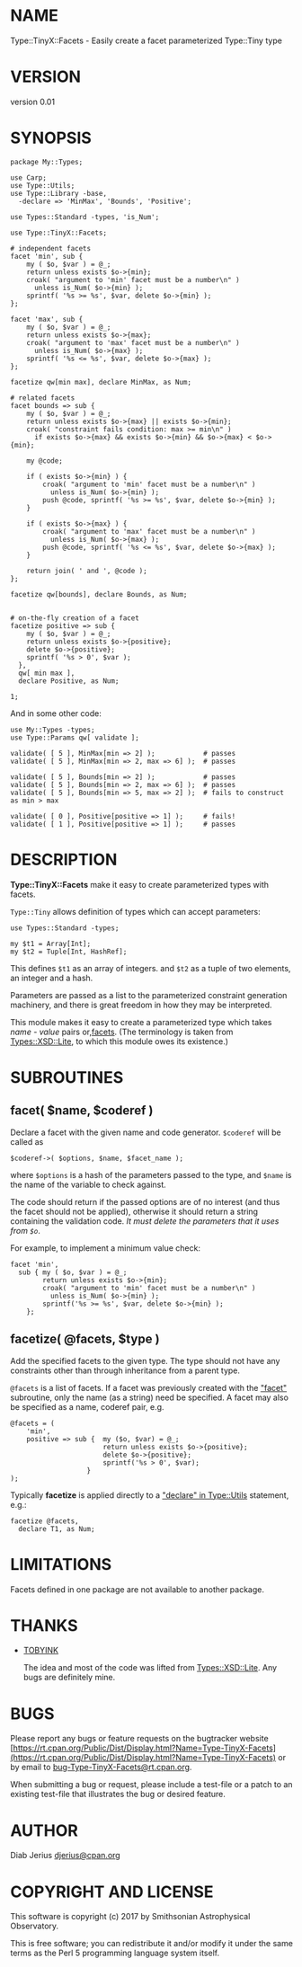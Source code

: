 # NAME

Type::TinyX::Facets - Easily create a facet parameterized Type::Tiny type

# VERSION

version 0.01

# SYNOPSIS

    package My::Types;
    
    use Carp;
    use Type::Utils;
    use Type::Library -base,
      -declare => 'MinMax', 'Bounds', 'Positive';
    
    use Types::Standard -types, 'is_Num';
    
    use Type::TinyX::Facets;
    
    # independent facets
    facet 'min', sub {
        my ( $o, $var ) = @_;
        return unless exists $o->{min};
        croak( "argument to 'min' facet must be a number\n" )
          unless is_Num( $o->{min} );
        sprintf( '%s >= %s', $var, delete $o->{min} );
    };
    
    facet 'max', sub {
        my ( $o, $var ) = @_;
        return unless exists $o->{max};
        croak( "argument to 'max' facet must be a number\n" )
          unless is_Num( $o->{max} );
        sprintf( '%s <= %s', $var, delete $o->{max} );
    };
    
    facetize qw[min max], declare MinMax, as Num;
    
    # related facets
    facet bounds => sub {
        my ( $o, $var ) = @_;
        return unless exists $o->{max} || exists $o->{min};
        croak( "constraint fails condition: max >= min\n" )
          if exists $o->{max} && exists $o->{min} && $o->{max} < $o->{min};
    
        my @code;
    
        if ( exists $o->{min} ) {
            croak( "argument to 'min' facet must be a number\n" )
              unless is_Num( $o->{min} );
            push @code, sprintf( '%s >= %s', $var, delete $o->{min} );
        }
    
        if ( exists $o->{max} ) {
            croak( "argument to 'max' facet must be a number\n" )
              unless is_Num( $o->{max} );
            push @code, sprintf( '%s <= %s', $var, delete $o->{max} );
        }
    
        return join( ' and ', @code );
    };
    
    facetize qw[bounds], declare Bounds, as Num;
    
    
    # on-the-fly creation of a facet
    facetize positive => sub {
        my ( $o, $var ) = @_;
        return unless exists $o->{positive};
        delete $o->{positive};
        sprintf( '%s > 0', $var );
      },
      qw[ min max ],
      declare Positive, as Num;
    
    1;

And in some other code:

    use My::Types -types;
    use Type::Params qw[ validate ];
    
    validate( [ 5 ], MinMax[min => 2] );            # passes
    validate( [ 5 ], MinMax[min => 2, max => 6] );  # passes
    
    validate( [ 5 ], Bounds[min => 2] );            # passes
    validate( [ 5 ], Bounds[min => 2, max => 6] );  # passes
    validate( [ 5 ], Bounds[min => 5, max => 2] );  # fails to construct as min > max
    
    validate( [ 0 ], Positive[positive => 1] );     # fails!
    validate( [ 1 ], Positive[positive => 1] );     # passes

# DESCRIPTION

**Type::TinyX::Facets** make it easy to create parameterized types with facets.

`Type::Tiny` allows definition of types which can accept parameters:

    use Types::Standard -types;

    my $t1 = Array[Int];
    my $t2 = Tuple[Int, HashRef];

This defines `$t1` as an array of integers.  and `$t2` as a tuple of
two elements, an integer and a hash.

Parameters are passed as a list to the parameterized constraint
generation machinery, and there is great freedom in how they may be interpreted.

This module makes it easy to create a parameterized type which takes
_name - value_ pairs
or,[facets](https://en.wikipedia.org/wiki/Faceted_classification). (The
terminology is taken from [Types::XSD::Lite](https://metacpan.org/pod/Types::XSD::Lite), to which this module
owes its existence.)

# SUBROUTINES

## facet( $name, $coderef )

Declare a facet with the given name and code generator. `$coderef`
will be called as

    $coderef->( $options, $name, $facet_name );

where `$options` is a hash of the parameters passed to the type, and
`$name` is the name of the variable to check against.  

The code should return if the passed options are of no interest (and
thus the facet should not be applied), otherwise it should return a
string containing the validation code.  _It must delete the parameters
that it uses from `$o`_.

For example, to implement a minimum value check:

    facet 'min',
      sub { my ( $o, $var ) = @_;
            return unless exists $o->{min};
            croak( "argument to 'min' facet must be a number\n" )
              unless is_Num( $o->{min} );
            sprintf('%s >= %s', $var, delete $o->{min} );
        };

## facetize( @facets, $type )

Add the specified facets to the given type.  The type should not have
any constraints other than through inheritance from a parent type.

`@facets` is a list of facets.  If a facet was previously created with the
["facet"](#facet) subroutine, only the name (as a string) need be specified. A facet
may also be specified as a name, coderef pair, e.g.

    @facets = (
        'min',
        positive => sub {  my ($o, $var) = @_;
                           return unless exists $o->{positive};
                           delete $o->{positive};
                           sprintf('%s > 0', $var);
                       }
    );

Typically **facetize** is applied directly to a ["declare" in Type::Utils](https://metacpan.org/pod/Type::Utils#declare)
statement, e.g.:

    facetize @facets,
      declare T1, as Num;

# LIMITATIONS

Facets defined in one package are not available to another package.

# THANKS

- [TOBYINK](https://metacpan.org/author/TOBYINK)

    The idea and most of the code was lifted from [Types::XSD::Lite](https://metacpan.org/pod/Types::XSD::Lite).
    Any bugs are definitely mine.

# BUGS

Please report any bugs or feature requests on the bugtracker website
[https://rt.cpan.org/Public/Dist/Display.html?Name=Type-TinyX-Facets](https://rt.cpan.org/Public/Dist/Display.html?Name=Type-TinyX-Facets) or
by email to
[bug-Type-TinyX-Facets@rt.cpan.org](mailto:bug-Type-TinyX-Facets@rt.cpan.org).

When submitting a bug or request, please include a test-file or a
patch to an existing test-file that illustrates the bug or desired
feature.

# AUTHOR

Diab Jerius <djerius@cpan.org>

# COPYRIGHT AND LICENSE

This software is copyright (c) 2017 by Smithsonian Astrophysical Observatory.

This is free software; you can redistribute it and/or modify it under
the same terms as the Perl 5 programming language system itself.
